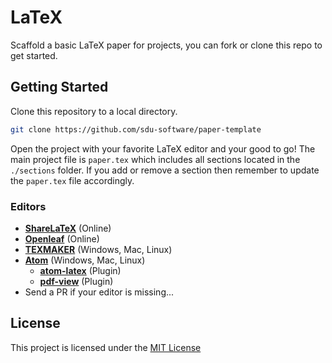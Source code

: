 # LaTeX
Scaffold a basic LaTeX paper for projects, you can fork or clone this
repo to get started.

## Getting Started
Clone this repository to a local directory.
```sh
git clone https://github.com/sdu-software/paper-template
```
Open the project with your favorite LaTeX editor and your good to go!
The main project file is `paper.tex` which includes all sections located in the
`./sections` folder. If you add or remove a section then remember to
update the `paper.tex` file accordingly.

### Editors
  - [**ShareLaTeX**](https://www.sharelatex.com/) (Online)
  - [**Openleaf**](https://www.overleaf.com/) (Online)
  - [**TEXMAKER**](http://www.xm1math.net/texmaker/) (Windows, Mac, Linux)
  - [**Atom**](https://atom.io/) (Windows, Mac, Linux)
    - [**atom-latex**](https://atom.io/packages/atom-latex) (Plugin)
    - [**pdf-view**](https://atom.io/packages/pdf-view) (Plugin)
  - Send a PR if your editor is missing...

## License
This project is licensed under the [MIT License](https://github.com/sdu-software/paper-template/blob/master/LICENSE)

